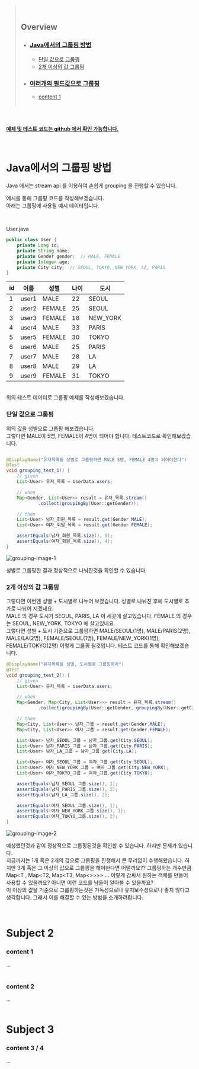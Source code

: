 > <br>
>
> ## **Overview**
>
> - ### [**Java에서의 그룹핑 방법**](#subject-1)
>   - [단일 값으로 그룹핑](#content-0)
>   - [2개 이상의 값 그룹핑](#content-1)
> - ### [**여러개의 필드값으로 그룹핑**](#subject-2)
>   - [content 1](#content-1) <br><br>

<br />

#### [**예제 및 테스트 코드는 github 에서 확인 가능합니다.**](https://github.com/limwoobin/blog-code-example/tree/master/java-grouping-example)

<br />

# **Java에서의 그룹핑 방법**

Java 에서는 stream api 를 이용하여 손쉽게 grouping 을 진행할 수 있습니다.

예시를 통해 그룹핑 코드를 작성해보겠습니다.  
아래는 그룹핑에 사용될 예시 데이터입니다.

<br>

User.java

```java
public class User {
    private Long id;
    private String name;
    private Gender gender;	// MALE, FEMALE
    private Integer age;
    private City city;	// SEOUL, TOKYO, NEW_YORK, LA, PARIS
}
```

| id  | 이름  | 성별   | 나이 | 도시     |
| --- | ----- | ------ | ---- | -------- |
| 1   | user1 | MALE   | 22   | SEOUL    |
| 2   | user2 | FEMALE | 25   | SEOUL    |
| 3   | user3 | FEMALE | 18   | NEW_YORK |
| 4   | user4 | MALE   | 33   | PARIS    |
| 5   | user5 | FEMALE | 30   | TOKYO    |
| 6   | user6 | MALE   | 25   | PARIS    |
| 7   | user7 | MALE   | 28   | LA       |
| 8   | user8 | MALE   | 29   | LA       |
| 9   | user9 | FEMALE | 31   | TOKYO    |

<br>
위의 테스트 데이터로 그룹핑 예제를 작성해보겠습니다.

<br>

### **단일 값으로 그룹핑**

위의 값을 성별으로 그룹핑 해보겠습니다.  
그렇다면 MALE이 5명, FEMALE이 4명이 되어야 합니다. 테스트코드로 확인해보겠습니다.

```java

@DisplayName("유저목록을 성별로 그룹핑하면 MALE 5명, FEMALE 4명이 되어야한다")
@Test
void grouping_test_1() {
    // given
    List<User> 유저_목록 = UserData.users;

    // when
    Map<Gender, List<User>> result = 유저_목록.stream()
            .collect(groupingBy(User::getGender));

    // then
    List<User> 남자_회원_목록 = result.get(Gender.MALE);
    List<User> 여자_회원_목록 = result.get(Gender.FEMALE);

    assertEquals(남자_회원_목록.size(), 5);
    assertEquals(여자_회원_목록.size(), 4);
}

```

![grouping-image-1](https://user-images.githubusercontent.com/28802545/160381954-72b34aaa-2fe0-4db7-80fb-91760d54a810.PNG)

성별로 그룹핑한 결과 정상적으로 나눠진것을 확인할 수 있습니다.

### **2개 이상의 값 그룹핑**

그렇다면 이번엔 성별 + 도시별로 나누어 보겠습니다. 성별로 나눠진 후에 도시별로 추가로 나뉘어 지겠네요.  
MALE 의 경우 도시가 SEOUL, PARIS, LA 이 세곳에 살고있습니다. FEMALE 의 경우는 SEOUL, NEW_YORK, TOKYO 에 살고있네요.  
그렇다면 성별 + 도시 기준으로 그룹핑하면
MALE/SEOUL(1명), MALE/PARIS(2명), MALE/LA(2명), FEMALE/SEOUL(1명), FEMALE/NEW_YORK(1명), FEMALE/TOKYO(2명) 이렇게 그룹핑 될것입니다. 테스트 코드를 통해 확인해보겠습니다.

```java
@DisplayName("유저목록을 성별, 도시별로 그룹핑하라")
@Test
void grouping_test_2() {
    // given
    List<User> 유저_목록 = UserData.users;

    // when
    Map<Gender, Map<City, List<User>>> result = 유저_목록.stream()
            .collect(groupingBy(User::getGender, groupingBy(User::getCity)));

    // then
    Map<City, List<User>> 남자_그룹 = result.get(Gender.MALE);
    Map<City, List<User>> 여자_그룹 = result.get(Gender.FEMALE);

    List<User> 남자_SEOUL_그룹 = 남자_그룹.get(City.SEOUL);
    List<User> 남자_PARIS_그룹 = 남자_그룹.get(City.PARIS);
    List<User> 남자_LA_그룹 = 남자_그룹.get(City.LA);

    List<User> 여자_SEOUL_그룹 = 여자_그룹.get(City.SEOUL);
    List<User> 여자_NEW_YORK_그룹 = 여자_그룹.get(City.NEW_YORK);
    List<User> 여자_TOKYO_그룹 = 여자_그룹.get(City.TOKYO);

    assertEquals(남자_SEOUL_그룹.size(), 1);
    assertEquals(남자_PARIS_그룹.size(), 2);
    assertEquals(남자_LA_그룹.size(), 2);

    assertEquals(여자_SEOUL_그룹.size(), 1);
    assertEquals(여자_NEW_YORK_그룹.size(), 1);
    assertEquals(여자_TOKYO_그룹.size(), 2);
}
```

![grouping-image-2](https://user-images.githubusercontent.com/28802545/160383882-ee09de59-76d9-431d-9e35-238961913dd3.PNG)

예상했던것과 같이 정상적으로 그룹핑된것을 확인할 수 있습니다. 하지만 문제가 있습니다.  
지금까지는 1개 혹은 2개의 값으로 그룹핑을 진행해서 큰 무리없이 수행해왔습니다. 하지만 3개 혹은 그 이상의 값으로 그룹핑을 해야한다면 어떨까요?? 그룹핑하는 개수만큼 Map<T , Map<T2, Map<T3, Map<>>>> ... 이렇게 감싸서 원하는 객체를 만들어 사용할 수 있을까요? 아니면 이런 코드를 남들이 알아볼 수 있을까요?  
이 이상의 값을 기준으로 그룹핑하는것은 가독성으로나 유지보수성으로나 좋지 않다고 생각합니다. 그래서 이를 해결할 수 있는 방법을 소개하려합니다.

<br>

# Subject 2

### content 1

...
<br>
<br>

### content 2

...
<br>
<br>

# **Subject 3**

### content 3 / 4

...
<br>
